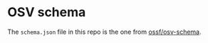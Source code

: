 # OSV schema

The `schema.json` file in this repo is the one from [ossf/osv-schema](https://github.com/ossf/osv-schema/tree/789f1953425dcb78d82a38cbbb00eee3c21d6f8d/validation).
